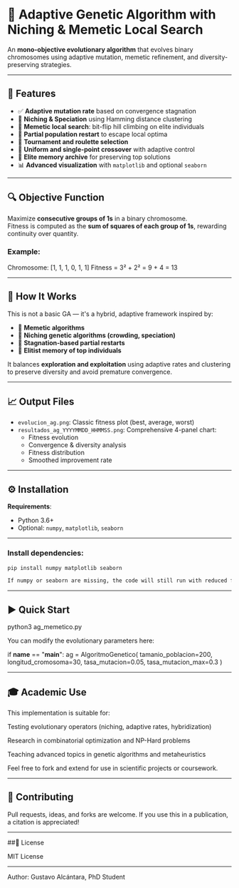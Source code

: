 # 🧬 Adaptive Genetic Algorithm with Niching & Memetic Local Search

An **mono-objective evolutionary algorithm** that evolves binary chromosomes using adaptive mutation, memetic refinement, and diversity-preserving strategies.

---

## 🚀 Features

- ✅ **Adaptive mutation rate** based on convergence stagnation  
- 🌱 **Niching & Speciation** using Hamming distance clustering  
- 🧠 **Memetic local search**: bit-flip hill climbing on elite individuals  
- 🔁 **Partial population restart** to escape local optima  
- 🎯 **Tournament and roulette selection**  
- 🔧 **Uniform and single-point crossover** with adaptive control  
- 🧬 **Elite memory archive** for preserving top solutions  
- 📊 **Advanced visualization** with `matplotlib` and optional `seaborn`

---

## 🔍 Objective Function

Maximize **consecutive groups of 1s** in a binary chromosome.  
Fitness is computed as the **sum of squares of each group of 1s**, rewarding continuity over quantity.

### Example:

Chromosome: [1, 1, 1, 0, 1, 1]
Fitness = 3² + 2² = 9 + 4 = 13


---

## 🧪 How It Works

This is not a basic GA — it's a hybrid, adaptive framework inspired by:

- 🧠 **Memetic algorithms**  
- 🧩 **Niching genetic algorithms (crowding, speciation)**  
- 🔁 **Stagnation-based partial restarts**  
- 💾 **Elitist memory of top individuals**

It balances **exploration and exploitation** using adaptive rates and clustering to preserve diversity and avoid premature convergence.

---

## 📈 Output Files

- `evolucion_ag.png`: Classic fitness plot (best, average, worst)
- `resultados_ag_YYYYMMDD_HHMMSS.png`: Comprehensive 4-panel chart:
  - Fitness evolution
  - Convergence & diversity analysis
  - Fitness distribution
  - Smoothed improvement rate

---

## ⚙️ Installation

**Requirements**:
- Python 3.6+
- Optional: `numpy`, `matplotlib`, `seaborn`

---

### Install dependencies:

```bash
pip install numpy matplotlib seaborn

If numpy or seaborn are missing, the code will still run with reduced features.

```
---

## ▶️ Quick Start

python3 ag_memetico.py


You can modify the evolutionary parameters here:

if __name__ == "__main__":
    ag = AlgoritmoGenetico(
        tamanio_poblacion=200,
        longitud_cromosoma=30,
        tasa_mutacion=0.05,
        tasa_mutacion_max=0.3
    )

---

## 🎓 Academic Use

This implementation is suitable for:

Testing evolutionary operators (niching, adaptive rates, hybridization)

Research in combinatorial optimization and NP-Hard problems

Teaching advanced topics in genetic algorithms and metaheuristics

Feel free to fork and extend for use in scientific projects or coursework.

---

## 🤝 Contributing
Pull requests, ideas, and forks are welcome.
If you use this in a publication, a citation is appreciated!

---

##📄 License

MIT License

---

Author: Gustavo Alcántara, PhD Student
